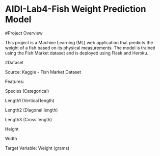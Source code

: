 # AIDI-Lab4-Fish Weight Prediction Model


#Project Overview

This project is a Machine Learning (ML) web application that predicts the weight of a fish based on its physical measurements. The model is trained using the Fish Market dataset and is deployed using Flask and Heroku.

#Dataset

Source: Kaggle - Fish Market Dataset

Features:

Species (Categorical)

Length1 (Vertical length)

Length2 (Diagonal length)

Length3 (Cross length)

Height

Width

Target Variable: Weight (grams)
